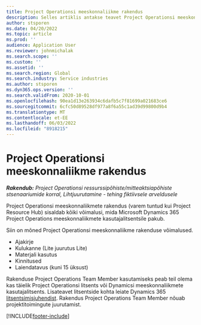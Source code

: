 ```yaml
---
title: Project Operationsi meeskonnaliikme rakendus
description: Selles artiklis antakse teavet Project Operationsi meeskonnaliikme rakenduse kohta Microsoftis Dynamics 365 Project Operations.
author: stsporen
ms.date: 04/20/2022
ms.topic: article
ms.prod: ''
audience: Application User
ms.reviewer: johnmichalak
ms.search.scope: ''
ms.custom: ''
ms.assetid: ''
ms.search.region: Global
ms.search.industry: Service industries
ms.author: stsporen
ms.dyn365.ops.version: ''
ms.search.validFrom: 2020-10-01
ms.openlocfilehash: 90ea1d13e263934c6dafb5c7f81699a021683ce6
ms.sourcegitcommit: 6cfc50d89528df977a8f6a55c1ad39d99800d9b4
ms.translationtype: MT
ms.contentlocale: et-EE
ms.lasthandoff: 06/03/2022
ms.locfileid: "8918215"
---
```

# <a name="project-operations-team-member-app"></a>Project Operationsi meeskonnaliikme rakendus

_**Rakendub:** Project Operationsi ressurssipõhiste/mitteaktsiapõhiste stsenaariumide korral,  Lihtjuurutamine - tehing fiktiivsele arveldusele_

Project Operationsi meeskonnaliikmete rakendus (varem tuntud kui Project Resource Hub) sisaldab kõiki võimalusi, mida Microsoft Dynamics 365 Project Operations meeskonnaliikmete kasutajalitsentsile pakub.

Siin on mõned Project Operationsi meeskonnaliikme rakenduse võimalused.

- Ajakirje
- Kulukanne (Lite juurutus Lite)
- Materjali kasutus
- Kinnitused
- Laiendatavus (kuni 15 üksust)

Rakenduse Project Operations Team Member kasutamiseks peab teil olema kas täielik Project Operationsi litsents või Dynamicsi meeskonnaliikmete kasutajalitsents. Lisateavet litsentside kohta leiate Dynamics 365 [litsentsimisjuhendist](https://go.microsoft.com/fwlink/?LinkId=866544&clcid=0x409). Rakendus Project Operations Team Member nõuab projektitoimingute juurutamist.

[!INCLUDE[footer-include](../includes/footer-banner.md)]
